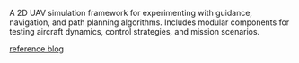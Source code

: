 A 2D UAV simulation framework for experimenting with guidance, navigation, and path planning algorithms.
Includes modular components for testing aircraft dynamics, control strategies, and mission scenarios.

[reference blog](piggymode.tistory.com)
